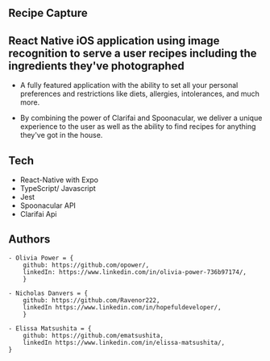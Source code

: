 ## Recipe Capture
## React Native iOS application using image recognition to serve a user recipes including the ingredients they've photographed

- A fully featured application with the ability to set all your personal preferences and restrictions like diets, allergies, intolerances, and much more.

- By combining the power of Clarifai and Spoonacular, we deliver a unique experience to the user as well as the ability to find recipes for anything they've got in the house.

 ## Tech
 - React-Native with Expo
 - TypeScript/ Javascript
 - Jest
 - Spoonacular API
 - Clarifai Api




 ## Authors
 
    - Olivia Power = {
        github: https://github.com/opower/,
        linkedIn: https://www.linkedin.com/in/olivia-power-736b97174/,
        }

    - Nicholas Danvers = {
        github: https://github.com/Ravenor222,
        linkedIn https://www.linkedin.com/in/hopefuldeveloper/,
        }

    - Elissa Matsushita = {
        github: https://github.com/ematsushita,
        linkedIn https://www.linkedin.com/in/elissa-matsushita/,
    }


